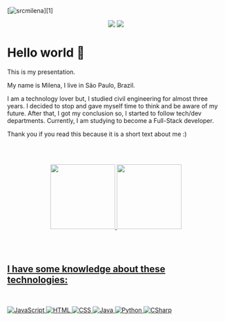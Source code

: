 <!--### Hi there 👋

<!--
**srcmilena/srcmilena** is a ✨ _special_ ✨ repository because its `README.md` (this file) appears on your GitHub profile.

Here are some ideas to get you started:

- 🔭 I’m currently working on ...
- 🌱 I’m currently learning ...
- 👯 I’m looking to collaborate on ...
- 🤔 I’m looking for help with ...
- 💬 Ask me about ...
- 📫 How to reach me: ...
- 😄 Pronouns: ...
- ⚡ Fun fact: ...
-->

<!--<p align="center">
  <img width="250" src="https://giphy.com/embed/aN3VDpxiCaby8">
</p>-->

[![srcmilena](https://res.cloudinary.com/srcmilena/image/upload/v1642910958/srcmilena_capa_1_n9a0ma.png)][1]



<div align="center">
  <a href = "#"><img src="https://img.shields.io/badge/zmilenabrito%40gmail.com-Gmail-red?style=plastic&logo=gmail&logoColor=white" target="_blank"></a>
  <a href="https://www.linkedin.com/in/srcmilena" target="_blank"><img src="https://img.shields.io/badge/-LinkedIn-blue?style=plastic&logo=linkedin&logoColor=white" target="_blank"></a> 
</div>

# Hello world 👋

This is my presentation.

My name is Milena, I live in São Paulo, Brazil.

I am a technology lover but, I studied civil engineering for almost three years. I decided to stop and gave myself time to think and be aware of my future. After that, I got my conclusion so, I started to follow tech/dev departments. Currently, I am studying to become a Full-Stack developer.

Thank you if you read this because it is a short text about me :)

</br></br>

<div align="center">
  <a href="https://github.com/srcmilena">
  <img height="150em" src="https://github-readme-stats.vercel.app/api?username=srcmilena&show_icons=true&theme=dracula&include_all_commits=true&count_private=true"/>
  <img height="150em" src="https://github-readme-stats.vercel.app/api/top-langs/?username=srcmilena&layout=compact&langs_count=7&theme=dracula"/>

   
   <!--[Top Langs](https://github-readme-stats.vercel.app/api/top-langs/?username=srcmilena&show_icons=true&theme=highcontrast)-->
   
</div>
 
 </br></br>
 
 ## I have some knowledge about these technologies:
</br>

![JavaScript](https://img.shields.io/badge/-JavaScript-white?style=flat-square&logo=JavaScript&logoColor=black)
![HTML](https://img.shields.io/badge/-HTML-white?style=flat-square&logo=html5&logoColor=black)
![CSS](https://img.shields.io/badge/-CSS-white?style=flat-square&logo=CSS3&logoColor=black)
![Java](https://img.shields.io/badge/-Java-white?style=flat-square&logo=Java&logoColor=black)
![Python](https://img.shields.io/badge/-Python-white?style=flat-square&logo=Python&logoColor=black)
![CSharp](https://img.shields.io/badge/-CSharp-white?style=flat-square&logo=CSharp&logoColor=black)
 
 <!--##
<div align="center" style="display: inline_block"><br>
  <img align="center" alt="JavaScript" height="30" width="40" src="https://www.svgrepo.com/show/373705/js-official.svg">
  <img align="center" alt="HTML" height="30" width="40" src="https://www.svgrepo.com/show/373669/html.svg">
  <img align="center" alt="CSS" height="30" width="40" src="https://www.svgrepo.com/show/373535/css.svg">
  <img align="center" alt="Python" height="30" width="40" src="https://www.svgrepo.com/show/374016/python.svg">
  <img align="center" alt="CSharp" height="30" width="40" src="https://www.svgrepo.com/show/353622/c-sharp.svg">
  <img align="center" alt="Java" height="30" width="40" src="https://www.svgrepo.com/show/184143/java.svg">
</div>
  
  ##
  </br>
  
  <div align="center">
  <a href = "#"><img src="https://img.shields.io/badge/zmilenabrito%40gmail.com-Gmail-red?style=plastic&logo=gmail&logoColor=white" target="_blank"></a>
  <a href="https://www.linkedin.com/in/srcmilena" target="_blank"><img src="https://img.shields.io/badge/-LinkedIn-blue?style=plastic&logo=linkedin&logoColor=white" target="_blank"></a>
 
</div>-->
